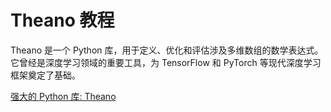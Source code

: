 # Theano 教程

<show-structure depth="3"/>

Theano 是一个 Python 库，用于定义、优化和评估涉及多维数组的数学表达式。它曾经是深度学习领域的重要工具，为 TensorFlow 和 PyTorch 等现代深度学习框架奠定了基础。

<seealso>
<category ref="ref_docs">
    <a href="https://mp.weixin.qq.com/s/F5qNaQdKTgPx_bVtY2rzFg">强大的 Python 库: Theano</a>
</category>
<category ref="ref_github">
</category>
<category ref="ref_issues">
</category>
<category ref="ref_hf">
</category>
<category ref="ref_ms">
</category>
</seealso>
